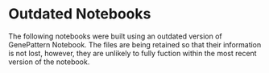 Outdated Notebooks
==================

The following notebooks were built using an outdated version of GenePattern Notebook. 
The files are being retained so that their information is not lost, however, they are 
unlikely to fully fuction within the most recent version of the notebook.